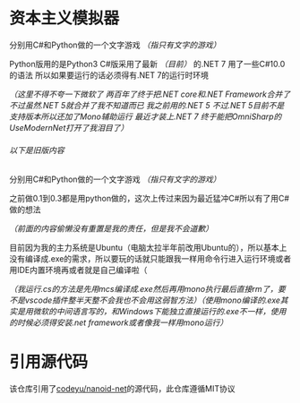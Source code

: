 # 资本主义模拟器
分别用C#和Python做的一个文字游戏
*（指只有文字的游戏）*

Python版用的是Python3 C#版采用了最新 *（目前）* 的.NET 7 用了一些C#10.0的语法 所以如果要运行的话必须得有.NET 7的运行时环境

*（这里不得不夸一下微软了 两百年了终于把.NET core和.NET Framework合并了 不过虽然.NET 5就合并了我不知道而已 我之前用的.NET 5 不过.NET 5目前不是支持版本所以还加了Mono辅助运行 最近才装上.NET 7 终于能把OmniSharp的UseModernNet打开了我泪目了）*

###### 以下是旧版内容
分别用C#和Python做的一个文字游戏
*（指只有文字的游戏）*

之前做0.1到0.3都是用python做的，这次上传过来因为最近猛冲C#所以有了用C#做的想法

*（前面的内容偷懒没有重置是我的责任，但是我不会道歉）*

目前因为我的主力系统是Ubuntu（电脑太拉半年前改用Ubuntu的），所以基本上没有编译成.exe的需求，所以要玩的话就只能跟我一样用命令行进入运行环境或者用IDE内置环境再或者就是自己编译啦（

*（我运行.cs的方法是先用mcs编译成.exe然后再用mono执行最后直接rm了，要不是vscode插件整半天整不会我也不会用这弱智方法）（使用mono编译的.exe其实是用微软的中间语言写的，和Windows下能独立直接运行的.exe不一样，使用的时候必须得安装.net framework或者像我一样用mono运行）*

# 引用源代码
该仓库引用了[codeyu/nanoid-net](https:github.com/codeyu/nanoid-net)的源代码，此仓库遵循MIT协议
